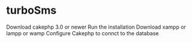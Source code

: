 # turboSms

Download cakephp 3.0 or newer
Run the installation
Download xampp or lampp or wamp
Configure Cakephp to connct to the database
